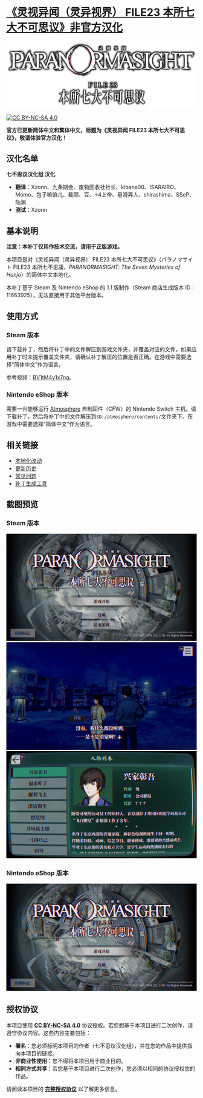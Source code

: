 # [《灵视异闻（灵异视界） FILE23 本所七大不可思议》非官方汉化](https://7.xzonn.top/ParanormasightChsLocalization/)

![Logo](images/titlelogo_jp_full.png)

[![CC BY-NC-SA 4.0](https://mirrors.creativecommons.org/presskit/buttons/88x31/svg/by-nc-sa.svg)](https://creativecommons.org/licenses/by-nc-sa/4.0/legalcode)

**官方已更新简体中文和繁体中文，标题为《灵视异闻 FILE23 本所七大不可思议》，敬请体验官方汉化！**

## 汉化名单
**七不思议汉化组 汉化**
- **翻译**：Xzonn、九条期会、废物回收社社长、kibana00、ISARAIRO、Momo、包子嘛馅儿、载颐、豆、÷4上帝、皂滑弄人、shirashima、SSeP、陆渊
- **测试**：Xzonn

## 基本说明
**注意：本补丁仅用作技术交流，请用于正版游戏。**

本项目是对《灵视异闻（灵异视界） FILE23 本所七大不可思议》（<span lang="ja">パラノマサイト FILE23 本所七不思議</span>，*PARANORMASIGHT: The Seven Mysteries of Honjo*）的简体中文本地化。

本补丁基于 Steam 及 Nintendo eShop 的 1.1 版制作（Steam 商店生成版本 ID：11663925），无法直接用于其他平台版本。

## 使用方式
### Steam 版本
请下载补丁，然后将补丁中的文件解压到游戏文件夹，并覆盖对应的文件。如果应用补丁时未提示覆盖文件夹，请确认补丁解压的位置是否正确。在游戏中需要选择“简体中文”作为语言。

参考视频：[BV1tM4y1x7nq](https://www.bilibili.com/video/BV1tM4y1x7nq/)。

### Nintendo eShop 版本
需要一台能够运行 [Atmosphere](https://github.com/Atmosphere-NX/Atmosphere) 自制固件（CFW）的 Nintendo Switch 主机。请下载补丁，然后将补丁中的文件解压到`SD:/atmosphere/contents/`文件夹下。在游戏中需要选择“简体中文”作为语言。

## 相关链接
- [本地化改动](https://github.com/Xzonn/ParanormasightChsLocalization/wiki/本地化改动)
- [更新历史](https://github.com/Xzonn/ParanormasightChsLocalization/wiki/更新历史)
- [常见问题](https://github.com/Xzonn/ParanormasightChsLocalization/wiki/常见问题)
- [补丁生成工具](https://github.com/Xzonn/ParanormasightChsLocalizationHelper)

## 截图预览
### Steam 版本
![截图](images/screenshot-01.jpg)  
![截图](images/screenshot-02.jpg)  
![截图](images/screenshot-03.jpg)

### Nintendo eShop 版本
![截图](images/screenshot-11.jpg)

## 授权协议
本项目使用 **[CC BY-NC-SA 4.0](https://creativecommons.org/licenses/by-nc-sa/4.0/legalcode)** 协议授权。若您想基于本项目进行二次创作，请遵守协议内容。这些内容主要包括：

- **署名**：您必须标明本项目的作者（七不思议汉化组），并在您的作品中提供指向本项目的链接。
- **非商业性使用**：您不得将本项目用于商业目的。
- **相同方式共享**：若您基于本项目进行二次创作，您必须以相同的协议授权您的作品。

请阅读本项目的 **[完整授权协议](LICENSE)** 以了解更多信息。
